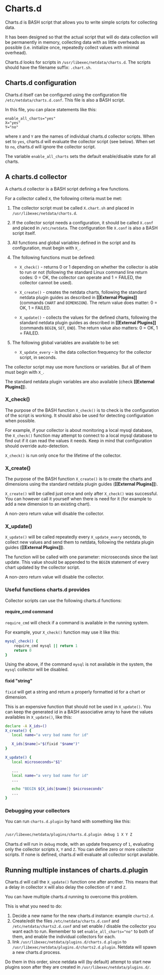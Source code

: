 # Charts.d

Charts.d is BASH script that allows you to write simple scripts for collecting data.

It has been designed so that the actual script that will do data collection will be permanently in memory, collecting data with as little overheads as possible (i.e. initialize once, repeatedly collect values with minimal overhead).

Charts.d looks for scripts in `/usr/libexec/netdata/charts.d`. The scripts should have the filename suffix: `.chart.sh`.

## Charts.d configuration

Charts.d itself can be configured using the configuration file `/etc/netdata/charts.d.conf`. This file is also a BASH script.

In this file, you can place statements like this:

```
enable_all_charts="yes"
X="yes"
Y="no"
```

where `X` and `Y` are the names of individual charts.d collector scripts. When set to `yes`, charts.d will evaluate the collector script (see below). When set to `no`, charts.d will ignore the collector script.

The variable `enable_all_charts` sets the default enable/disable state for all charts.

## A charts.d collector

A charts.d collector is a BASH script defining a few functions.

For a collector called `X`, the following criteria must be met:

1. The collector script must be called `X.chart.sh` and placed in `/usr/libexec/netdata/charts.d`.

2. If the collector script needs a configuration, it should be called `X.conf` and placed in `/etc/netdata`. The configuration file `X.conf` is also a BASH script itself.

3. All functions and global variables defined in the script and its configuration, must begin with `X_`.

4. The following functions must be defined:

   - `X_check()` - returns 0 or 1 depending on whether the collector is able to run or not (following the standard Linux command line return codes: 0 = OK, the collector can operate and 1 = FAILED, the collector cannot be used).

   - `X_create()` - creates the netdata charts, following the standard netdata plugin guides as described in **[[External Plugins]]** (commands `CHART` and `DIMENSION`). The return value does matter: 0 = OK, 1 = FAILED.

   - `X_update()` - collects the values for the defined charts, following the standard netdata plugin guides as described in **[[External Plugins]]** (commands `BEGIN`, `SET`, `END`). The return value also matters: 0 = OK, 1 = FAILED.

5. The following global variables are available to be set:
   - `X_update_every` - is the data collection frequency for the collector script, in seconds.

The collector script may use more functions or variables. But all of them must begin with `X_`.

The standard netdata plugin variables are also available (check **[[External Plugins]]**). 

### X_check()

The purpose of the BASH function `X_check()` is to check is the configuration of the script is working. It should also be used for detecting configuration when possible.

For example, if your collector is about monitoring a local mysql database, the `X_check()` function may attempt to connect to a local mysql database to find out if it can read the values it needs. Keep in mind that configuration should override auto-detection.

`X_check()` is run only once for the lifetime of the collector.

### X_create()

The purpose of the BASH function `X_create()` is to create the charts and dimensions using the standard netdata plugin guides (**[[External Plugins]]**).

`X_create()` will be called just once and only after `X_check()` was successful. You can however call it yourself when there is need for it (for example to add a new dimension to an existing chart).

A non-zero return value will disable the collector.

### X_update()

`X_update()` will be called repeatedly every `X_update_every` seconds, to collect new values and send them to netdata, following the netdata plugin guides (**[[External Plugins]]**).

The function will be called with one parameter: microseconds since the last update. This value should be appended to the `BEGIN` statement of every chart updated by the collector script.

A non-zero return value will disable the collector.

### Useful functions charts.d provides

Collector scripts can use the following charts.d functions:

#### require_cmd command

`require_cmd` will check if a command is available in the running system.

For example, your `X_check()` function may use it like this:

```sh
mysql_check() {
    require_cmd mysql || return 1
    return 0
}
```

Using the above, if the command `mysql` is not available in the system, the `mysql` collector will be disabled.

#### fixid "string"

`fixid` will get a string and return a properly formatted id for a chart or dimension.

This is an expensive function that should not be used in `X_update()`. You can keep the generated id in a BASH associative array to have the values availables in `X_update()`, like this:

```sh
declare -A X_ids=()
X_create() {
   local name="a very bad name for id"

   X_ids[$name]="$(fixid "$name")"
}

X_update() {
   local microseconds="$1"

   ...
   local name="a very bad name for id"
   ...

   echo "BEGIN ${X_ids[$name]} $microseconds"
   ...
}
```

### Debugging your collectors

You can run `charts.d.plugin` by hand with something like this:

```sh

/usr/libexec/netdata/plugins/charts.d.plugin debug 1 X Y Z
```

Charts.d will run in `debug` mode, with an update frequency of `1`, evaluating only the collector scripts `X`, `Y` and `Z`. You can define zero or more collector scripts. If none is defined, charts.d will evaluate all collector script available.

## Running multiple instances of charts.d.plugin

Charts.d will call the `X_update()` function one after another. This means that a delay in collector `X` will also delay the collection of `Y` and `Z`.

You can have multiple charts.d running to overcome this problem.

This is what you need to do:

1. Decide a new name for the new charts.d instance: example `charts2.d`.
2. Create/edit the files `/etc/netdata/charts.d.conf` and `/etc/netdata/charts2.d.conf` and set enable / disable the collector you want each to run. Remember to set `enable_all_charts="no"` to both of them, and enable the individual collectors for each.
3. link `/usr/libexec/netdata/plugins.d/charts.d.plugin` to `/usr/libexec/netdata/plugins.d/charts2.d.plugin`. Netdata will spawn a new charts.d process.

Do them in this order, since netdata will (by default) attempt to start new plugins soon after they are created in `/usr/libexec/netdata/plugins.d/`.
